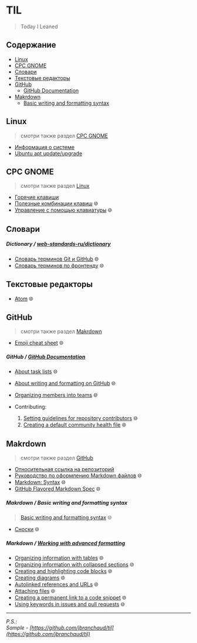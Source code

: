 # TIL
> Today I Leaned

## Содержание
* [Linux](#linux)
* [СРС GNOME](#срс-gnome)
* [Словари](#словари)
* [Текстовые редакторы](#текстовые-редакторы)
* [GitHub](#github)
  * [GitHub Documentation](#github--github-documentation)
* [Makrdown](#makrdown)
  * [Basic writing and formatting syntax](#makrdown--basic-writing-and-formatting-syntax)

## Linux
> смотри также раздел [СРС GNOME](#срс-gnome)
* [Информация о системе](linux-os/check-os-version.md)
* [Ubuntu apt update/upgrade](linux-os/ubuntu-update-upgrade.md)

## СРС GNOME
> смотри также раздел [Linux](#linux)
* [Горячие клавиши](gnome-de/hotkeys.md)
* [Полезные комбинации клавиш](https://help.gnome.org/users/gnome-help/stable/shell-keyboard-shortcuts.html.ru) :globe_with_meridians:
* [Управление с помощью клавиатуры](https://help.gnome.org/users/gnome-help/stable/keyboard-nav.html.ru) :globe_with_meridians:

## Словари

##### Dictionary / [web-standards-ru/dictionary](https://github.com/web-standards-ru/dictionary)
* [Словарь терминов Git и GitHub](https://github.com/web-standards-ru/dictionary/blob/main/git.md) 🌐
* [Словарь терминов по фронтенду](https://github.com/web-standards-ru/dictionary/blob/main/dictionary.md) 🌐

## Текстовые редакторы
* [Atom](https://atom.io/) 🌐

## GitHub
> смотри также раздел [Makrdown](#makrdown)
* [Emoji cheat sheet](https://github.com/ikatyang/emoji-cheat-sheet/blob/master/README.md) 🌐

##### GitHub / [GitHub Documentation](https://docs.github.com/en)
* [About task lists](https://docs.github.com/en/issues/tracking-your-work-with-issues/about-task-lists) 🌐
* [About writing and formatting on GitHub](https://docs.github.com/en/get-started/writing-on-github/getting-started-with-writing-and-formatting-on-github/about-writing-and-formatting-on-github) 🌐
* [Organizing members into teams](https://docs.github.com/en/organizations/organizing-members-into-teams) 🌐

* Contributing:
  1. [Setting guidelines for repository contributors](https://docs.github.com/en/communities/setting-up-your-project-for-healthy-contributions/setting-guidelines-for-repository-contributors) 🌐
  1. [Creating a default community health file](https://docs.github.com/en/communities/setting-up-your-project-for-healthy-contributions/creating-a-default-community-health-file) 🌐

## Makrdown
> смотри также раздел [GitHub](#github)
* [Относительная ссылка на репозиторий](markdown/relative-links.md)
* [Руководство по оформлению Markdown файлов](https://gist.github.com/Jekins/2bf2d0638163f1294637) 🌐
* [Markdown: Syntax](https://daringfireball.net/projects/markdown/syntax) 🌐
* [GitHub Flavored Markdown Spec](https://github.github.com/gfm/) 🌐

##### Makrdown / Basic writing and formatting syntax
> [Basic writing and formatting syntax](https://docs.github.com/en/get-started/writing-on-github/getting-started-with-writing-and-formatting-on-github/basic-writing-and-formatting-syntax) 🌐
* [Сноски](https://docs.github.com/en/get-started/writing-on-github/getting-started-with-writing-and-formatting-on-github/basic-writing-and-formatting-syntax#footnotes) 🌐

##### Markdown / [Working with advanced formatting](https://docs.github.com/en/get-started/writing-on-github/working-with-advanced-formatting)
* [Organizing information with tables](https://docs.github.com/en/get-started/writing-on-github/working-with-advanced-formatting/organizing-information-with-tables) 🌐
* [Organizing information with collapsed sections](https://docs.github.com/en/get-started/writing-on-github/working-with-advanced-formatting/organizing-information-with-collapsed-sections) 🌐
* [Creating and highlighting code blocks](https://docs.github.com/en/get-started/writing-on-github/working-with-advanced-formatting/creating-and-highlighting-code-blocks) 🌐
* [Creating diagrams](https://docs.github.com/en/get-started/writing-on-github/working-with-advanced-formatting/creating-diagrams) 🌐
* [Autolinked references and URLs](https://docs.github.com/en/get-started/writing-on-github/working-with-advanced-formatting/autolinked-references-and-urls) 🌐
* [Attaching files](https://docs.github.com/en/get-started/writing-on-github/working-with-advanced-formatting/attaching-files) 🌐
* [Creating a permanent link to a code snippet](https://docs.github.com/en/get-started/writing-on-github/working-with-advanced-formatting/creating-a-permanent-link-to-a-code-snippet) 🌐
* [Using keywords in issues and pull requests](https://docs.github.com/en/get-started/writing-on-github/working-with-advanced-formatting/using-keywords-in-issues-and-pull-requests) 🌐

<hr>

*P.S.:  
Sample - [https://github.com/jbranchaud/til](https://github.com/jbranchaud/til)*

